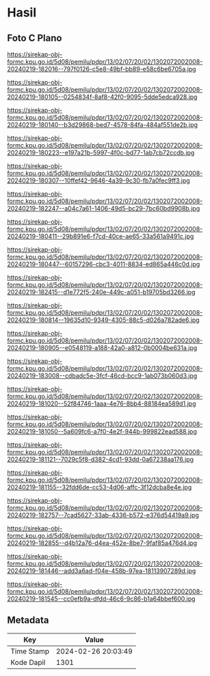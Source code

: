# Hasil

## Foto C Plano

https://sirekap-obj-formc.kpu.go.id/5d08/pemilu/pdpr/13/02/07/20/02/1302072002008-20240219-182016--797f0126-c5e8-49bf-bb89-e58c6be6705a.jpg

https://sirekap-obj-formc.kpu.go.id/5d08/pemilu/pdpr/13/02/07/20/02/1302072002008-20240219-180105--0254834f-8af8-42f0-9095-5dde5edca928.jpg

https://sirekap-obj-formc.kpu.go.id/5d08/pemilu/pdpr/13/02/07/20/02/1302072002008-20240219-180140--b3d29868-bed7-4578-84fa-484af551de2b.jpg

https://sirekap-obj-formc.kpu.go.id/5d08/pemilu/pdpr/13/02/07/20/02/1302072002008-20240219-180223--e197a21b-5997-4f0c-bd77-1ab7cb72ccdb.jpg

https://sirekap-obj-formc.kpu.go.id/5d08/pemilu/pdpr/13/02/07/20/02/1302072002008-20240219-180307--10ffef42-9646-4a39-9c30-fb7a0fec9ff3.jpg

https://sirekap-obj-formc.kpu.go.id/5d08/pemilu/pdpr/13/02/07/20/02/1302072002008-20240219-182247--a04c7a61-1406-49d5-bc29-7bc60bd9908b.jpg

https://sirekap-obj-formc.kpu.go.id/5d08/pemilu/pdpr/13/02/07/20/02/1302072002008-20240219-180411--29b891e6-f7cd-40ce-ae65-33a561a9491c.jpg

https://sirekap-obj-formc.kpu.go.id/5d08/pemilu/pdpr/13/02/07/20/02/1302072002008-20240219-180447--60157296-cbc3-4011-8834-ed865a446c0d.jpg

https://sirekap-obj-formc.kpu.go.id/5d08/pemilu/pdpr/13/02/07/20/02/1302072002008-20240219-182415--d1e772f5-240e-449c-a051-b19705bd3266.jpg

https://sirekap-obj-formc.kpu.go.id/5d08/pemilu/pdpr/13/02/07/20/02/1302072002008-20240219-180814--19635d10-9349-4305-88c5-d026a782ade6.jpg

https://sirekap-obj-formc.kpu.go.id/5d08/pemilu/pdpr/13/02/07/20/02/1302072002008-20240219-180905--e0548119-a188-42a0-a812-0b0004be631a.jpg

https://sirekap-obj-formc.kpu.go.id/5d08/pemilu/pdpr/13/02/07/20/02/1302072002008-20240219-183008--cdbadc5e-3fcf-46cd-bcc9-1ab073b060d3.jpg

https://sirekap-obj-formc.kpu.go.id/5d08/pemilu/pdpr/13/02/07/20/02/1302072002008-20240219-181020--52f84746-1aaa-4e76-8bb4-88184ea589d1.jpg

https://sirekap-obj-formc.kpu.go.id/5d08/pemilu/pdpr/13/02/07/20/02/1302072002008-20240219-181050--5a609fc6-a7f0-4e2f-944b-999822ead588.jpg

https://sirekap-obj-formc.kpu.go.id/5d08/pemilu/pdpr/13/02/07/20/02/1302072002008-20240219-181121--7029c5f8-d382-4cd1-93dd-0a67238aa176.jpg

https://sirekap-obj-formc.kpu.go.id/5d08/pemilu/pdpr/13/02/07/20/02/1302072002008-20240219-181155--32fdd6de-cc53-4d06-affc-3f12dcba8e4e.jpg

https://sirekap-obj-formc.kpu.go.id/5d08/pemilu/pdpr/13/02/07/20/02/1302072002008-20240219-182757--7cad5627-33ab-4336-b572-e376d54419a9.jpg

https://sirekap-obj-formc.kpu.go.id/5d08/pemilu/pdpr/13/02/07/20/02/1302072002008-20240219-182855--d4b12a76-d4ea-452e-8be7-9faf85a476d4.jpg

https://sirekap-obj-formc.kpu.go.id/5d08/pemilu/pdpr/13/02/07/20/02/1302072002008-20240219-181446--add3a6ad-f04e-458b-97ea-18113907289d.jpg

https://sirekap-obj-formc.kpu.go.id/5d08/pemilu/pdpr/13/02/07/20/02/1302072002008-20240219-181545--cc0efb9a-dfdd-46c6-9c86-b1a64bbef600.jpg


## Metadata

| Key        | Value               |
| ---------- | ------------------- |
| Time Stamp | 2024-02-26 20:03:49 |
| Kode Dapil | 1301                |



